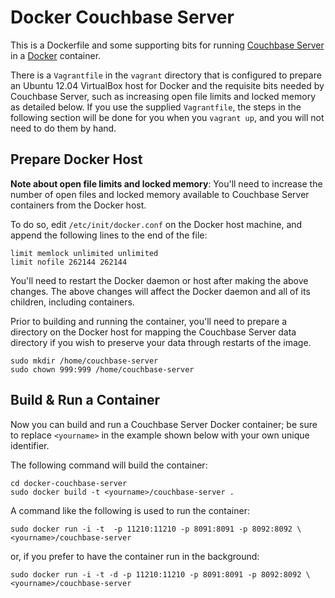 # Docker Couchbase Server

This is a Dockerfile and some supporting bits for running
[Couchbase Server](http://couchbase.com/) in a
[Docker](http://www.docker.io) container.

There is a `Vagrantfile` in the `vagrant` directory that is configured to
prepare an Ubuntu 12.04 VirtualBox host for Docker and the requisite bits
needed by Couchbase Server, such as increasing open file limits and locked
memory as detailed below. If you use the supplied `Vagrantfile`, the steps
in the following section will be done for you when you `vagrant up`, and you
will not need to do them by hand.

## Prepare Docker Host

**Note about open file limits and locked memory**: You'll need to increase
the number of open files and locked memory available to Couchbase Server
containers from the Docker host.

To do so, edit `/etc/init/docker.conf` on the Docker host machine, and append
the following lines to the end of the file:

```
limit memlock unlimited unlimited
limit nofile 262144 262144
```

You'll need to restart the Docker daemon or host after making the above
changes. The above changes will affect the Docker daemon and all of its
children, including containers.

Prior to building and running the container, you'll need to prepare a
directory on the Docker host for mapping the Couchbase Server data
directory if you wish to preserve your data through restarts of the image.

```
sudo mkdir /home/couchbase-server
sudo chown 999:999 /home/couchbase-server
```

## Build & Run a Container

Now you can build and run a Couchbase Server Docker container; be sure to
replace `<yourname>` in the example shown below with your own unique
identifier.

The following command will build the container:

```
cd docker-couchbase-server
sudo docker build -t <yourname>/couchbase-server .
```

A command like the following is used to run the container:

```
sudo docker run -i -t  -p 11210:11210 -p 8091:8091 -p 8092:8092 \
<yourname>/couchbase-server
```

or, if you prefer to have the container run in the background:

```
sudo docker run -i -t -d -p 11210:11210 -p 8091:8091 -p 8092:8092 \
<yourname>/couchbase-server
```
